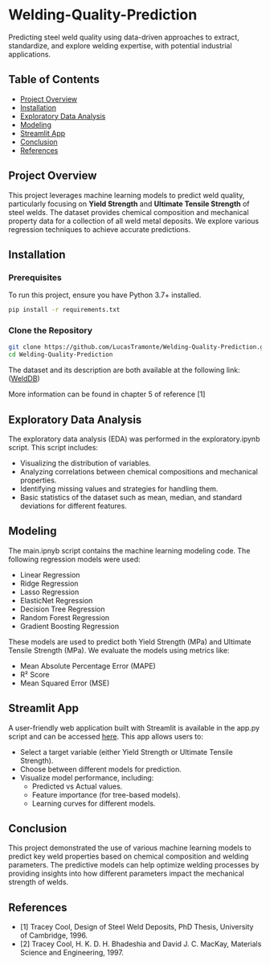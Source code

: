 # Welding-Quality-Prediction
Predicting steel weld quality using data-driven approaches to extract, standardize, and explore welding expertise, with potential industrial applications.

## Table of Contents
- [Project Overview](#project-overview)
- [Installation](#installation)
- [Exploratory Data Analysis](#exploratory-data-analysis)
- [Modeling](#modeling)
- [Streamlit App](#streamlit-app)
- [Conclusion](#conclusion)
- [References](#references)

## Project Overview

This project leverages machine learning models to predict weld quality, particularly focusing on **Yield Strength** and **Ultimate Tensile Strength** of steel welds. The dataset provides chemical composition and mechanical property data for a collection of all weld metal deposits. We explore various regression techniques to achieve accurate predictions.

## Installation

### Prerequisites
To run this project, ensure you have Python 3.7+ installed.

```bash
pip install -r requirements.txt
```

### Clone the Repository
```bash
git clone https://github.com/LucasTramonte/Welding-Quality-Prediction.git
cd Welding-Quality-Prediction
```

The dataset and its description are both available at the following link:  ([WeldDB](https://www.phase-trans.msm.cam.ac.uk/map/data/materials/welddb-b.html))

More information can be found in chapter 5 of reference [1]

## Exploratory Data Analysis

The exploratory data analysis (EDA) was performed in the exploratory.ipynb script. This script includes:

- Visualizing the distribution of variables.
- Analyzing correlations between chemical compositions and mechanical properties.
- Identifying missing values and strategies for handling them.
- Basic statistics of the dataset such as mean, median, and standard deviations for different features.

## Modeling

The main.ipnyb script contains the machine learning modeling code. The following regression models were used:

- Linear Regression
- Ridge Regression
- Lasso Regression
- ElasticNet Regression
- Decision Tree Regression
- Random Forest Regression
- Gradient Boosting Regression

These models are used to predict both Yield Strength (MPa) and Ultimate Tensile Strength (MPa). We evaluate the models using metrics like:

- Mean Absolute Percentage Error (MAPE)
- R² Score
- Mean Squared Error (MSE)

## Streamlit App

A user-friendly web application built with Streamlit is available in the app.py script and can be accessed [here](https://lucastramonte-welding-quality-prediction-app-tusid3.streamlit.app/). This app allows users to:

- Select a target variable (either Yield Strength or Ultimate Tensile Strength).
- Choose between different models for prediction.
- Visualize model performance, including:
    - Predicted vs Actual values.
    - Feature importance (for tree-based models).
    - Learning curves for different models.

## Conclusion
This project demonstrated the use of various machine learning models to predict key weld properties based on chemical composition and welding parameters. The predictive models can help optimize welding processes by providing insights into how different parameters impact the mechanical strength of welds. 

## References
- [1] Tracey Cool, Design of Steel Weld Deposits, PhD Thesis, University of Cambridge, 1996.
- [2] Tracey Cool, H. K. D. H. Bhadeshia and David J. C. MacKay, Materials Science and Engineering, 1997.